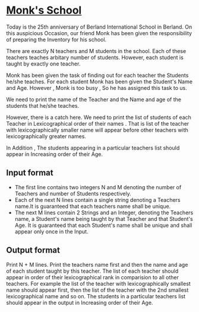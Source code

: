 # [Monk's School][link]

Today is the 25th anniversary of Berland International School in Berland. On this auspicious Occasion, our friend Monk has been given the responsibility of preparing the Inventory for his school.

There are exactly N teachers and M students in the school. Each of these teachers teaches arbitary number of students. However, each student is taught by exactly one teacher.

Monk has been given the task of finding out for each teacher the Students he/she teaches. For each student Monk has been given the Student's Name and Age. However , Monk is too busy , So he has assigned this task to us.

We need to print the name of the Teacher and the Name and age of the students that he/she teaches.

However, there is a catch here. We need to print the list of students of each Teacher in Lexicographical order of their names . That is list of the teacher with lexicographically smaller name will appear before other teachers with lexicographically greater names.

In Addition , The students appearing in a particular teachers list should appear in Increasing order of their Age.

## Input format

- The first line contains two integers N and M denoting the number of Teachers and number of Students respectively.
- Each of the next N lines contain a single string denoting a Teachers name.It is guaranteed that each teachers name shall be unique.
- The next M lines contain 2 Strings and an Integer, denoting the Teachers name, a Student's name being taught by that Teacher and that Student's Age. It is guaranteed that each Student's name shall be unique and shall appear only once in the Input.

## Output format

Print N + M lines. Print the teachers name first and then the name and age of each student taught by this teacher. The list of each teacher should appear in order of their lexicographical rank in comparision to all other teachers. For example the list of the teacher with lexicographically smallest name should appear first, then the list of the teacher with the 2nd smallest lexicographical name and so on. The students in a particular teachers list should appear in the output in Increasing order of their Age.

[link]: https://www.hackerearth.com/practice/algorithms/sorting/merge-sort/practice-problems/algorithm/monks-school-4/
